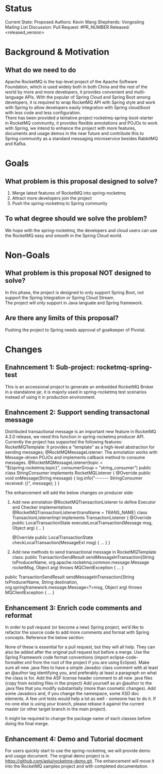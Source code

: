 # Status
Current State: Proposed
Authors: Kevin Wang
Shepherds: Vongosling
Mailing List Discussion: <apache mailing list archive>
Pull Request: #PR_NUMBER
Released: <released_version>
# Background & Motivation
## What do we need to do
Apache RocketMQ is the top-level project of the Apache Software Foundation, which is used widely both in both China and the rest of the world  by more and more developers, it provides convenient and multi-language APIs. 
With the popular of Spring Cloud and Spring Boot among developers, it is required to wrap RocketMQ API with Spring style and work with Spring to allow developers easily integration with Spring cloud/boot with less code and less configuration.     
There has been provided a tentative project rocketmq-spring-boot-starter in RocketMQ community, it provides flexible annotations and POJOs to work with Spring, we intend to enhance the project with more features, documents and usage demos in the near future and contribute this to Spring community as a standard messaging microservice besides RabbitMQ and Kafka.      

# Goals
## What problem is this proposal designed to solve?
1. Merge latest features of RocketMQ into spring-rocketmq     
2. Attract more developers join the project     
3. Push the spring-rocketmq to Spring community     

## To what degree should we solve the problem?
We hope with the spring-rocketmq, the developers and cloud users can use the RocketMQ easy and smooth in the Spring Cloud world.

# Non-Goals
## What problem is this proposal NOT designed to solve?
In this phase, the project is designed to only support Spring Boot, not support the Spring Integration or Spring Cloud Stream.     
The project will only support in Java languate and Spring framework.     

## Are there any limits of this proposal?
Pushing the project to Spring needs approval of goalkeeper of Pivotal.     

# Changes
## Enahncement 1:  Sub-project: rocketmq-spring-test
This is an accessional project to generate an embedded RocketMQ Broker in a standalone jar, it is majorly used in spring-rocketmq test scenarios instead of using it in production environment. 
## Enahncement 2:  Support sending transactonal message
Distributed transactional message is an important new feature in RocketMQ 4.3.0 release, we need this function in spring-rocketmq producer API.
Currently the project has supported the following features:
RocketMQTemplate: It provides a "template" as a high-level abstraction for sending messages;
@RocktMQMessageListener: The annotation works with Message-driven POJOs and implements callback method to consume messages.
@RocketMQMessageListener(topic = "${spring.rocketmq.topic}", consumerGroup = "string_consumer")
public class StringConsumer implements RocketMQListener<String> {
   @Override
   public void onMessage(String message) {
       log.info("------- StringConsumer received: {}", message);
   }
}

The enhancement will add the below changes on producer side:
1. Add new annotation @RocketMQTransactionListener to define Executor and Checker implementations
@RocketMQTransactionListener(transName = TRANS_NAME)
class TransactionListenerImpl implements TransactionListener {
   @Override
   public LocalTransactionState executeLocalTransaction(Message msg, Object arg) {
       ..
   }
 
   @Override
   public LocalTransactionState checkLocalTransaction(MessageExt msg) {
      ...
   }
}
2. Add new methods to send transactional message in RocketMQTemplate class:
public TransactionSendResult sendMessageInTransaction(String txProducerName, org.apache.rocketmq.common.message.Message rocketMsg, Object arg) throws MQClientException {
   ...
}
 
public TransactionSendResult sendMessageInTransaction(String txProducerName, String destination, org.springframework.message.Message<?>msg, Object arg) throws MQClientException {
   ...
}

## Enhancement 3:  Enrich code comments and reformat 
In order to pull request (or become a new) Spring project, we’d like to refactor the source code to add more comments and format with Spring concepts.  Reference the below section:     

None of these is essential for a pull request, but they will all help. They can also be added after the original pull request but before a merge.
Use the Spring Framework code format conventions (import eclipse-code-formatter.xml from the root of the project if you are using Eclipse).
Make sure all new .java files to have a simple Javadoc class comment with at least an @author tag identifying you, and preferably at least a paragraph on what the class is for.
Add the ASF license header comment to all new .java files (copy from existing files in the project)
Add yourself as an @author to the .java files that you modify substantially (more than cosmetic changes).
Add some Javadocs and, if you change the namespace, some XSD doc elements.
A few unit tests would help a lot as well - someone has to do it.
If no-one else is using your branch, please rebase it against the current master (or other target branch in the main project).

It might be required to change the package name of each classes before doing the final merge.
## Enhancement 4:  Demo and Tutorial docment
For users quickly start to use the spring-rocketmq, we will provide demo and usage document. 
The orginal demo project is in https://github.com/aqlu/rocketmq-demo.git. The enhancement will move it into the RocketMQ samples project and with completed documentation.

